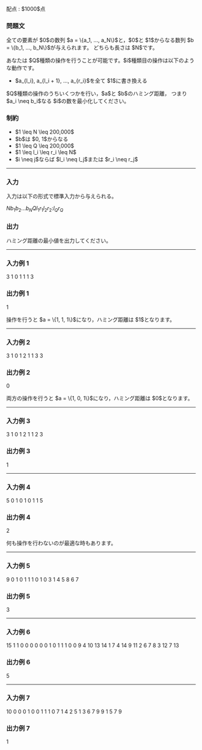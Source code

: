 
<div>

<span>

<span>

<p>
配点 : $1000$点
</p>

<div>

<section>

### **問題文**

<p>
全ての要素が $0$の数列 $a = \{a_1, ..., a_N\}$と，$0$と $1$からなる数列 $b = \{b_1, ..., b_N\}$が与えられます。
どちらも長さは $N$です。
</p>

<p>
あなたは $Q$種類の操作を行うことが可能です。$i$種類目の操作は以下のような動作です。
</p>

<ul>

<li>
$a_{l_i}, a_{l_i + 1}, ..., a_{r_i}$を全て $1$に書き換える
</li>

</ul>

<p>
$Q$種類の操作のうちいくつかを行い，$a$と $b$のハミング距離，
つまり $a_i \neq b_i$なる $i$の数を最小化してください。
</p>

</section>

</div>

<div>

<section>

### **制約**

<ul>

<li>
$1 \leq N \leq 200,000$
</li>

<li>
$b$は $0, 1$からなる
</li>

<li>
$1 \leq Q \leq 200,000$
</li>

<li>
$1 \leq l_i \leq r_i \leq N$
</li>

<li>
$i \neq j$ならば $l_i \neq l_j$または $r_i \neq r_j$
</li>

</ul>

</section>

</div>

---

<div>

<div>

<section>

### **入力**

<p>
入力は以下の形式で標準入力から与えられる。
</p>

<div>

$N$$b_1$$b_2$$...$$b_N$$Q$$l_1$$r_1$$l_2$$r_2$$:$$l_Q$$r_Q$
</div>

</section>

</div>

<div>

<section>

### **出力**

<p>
ハミング距離の最小値を出力してください。
</p>

</section>

</div>

</div>

---

<div>

<section>

### **入力例 1**

<div>

3
1 0 1
1
1 3

</div>

</section>

</div>

<div>

<section>

### **出力例 1**

<div>

1

</div>

<p>
操作を行うと $a = \{1, 1, 1\}$になり，ハミング距離は $1$となります。
</p>

</section>

</div>

---

<div>

<section>

### **入力例 2**

<div>

3
1 0 1
2
1 1
3 3

</div>

</section>

</div>

<div>

<section>

### **出力例 2**

<div>

0

</div>

<p>
両方の操作を行うと $a = \{1, 0, 1\}$になり，ハミング距離は $0$となります。
</p>

</section>

</div>

---

<div>

<section>

### **入力例 3**

<div>

3
1 0 1
2
1 1
2 3

</div>

</section>

</div>

<div>

<section>

### **出力例 3**

<div>

1

</div>

</section>

</div>

---

<div>

<section>

### **入力例 4**

<div>

5
0 1 0 1 0
1
1 5

</div>

</section>

</div>

<div>

<section>

### **出力例 4**

<div>

2

</div>

<p>
何も操作を行わないのが最適な時もあります。
</p>

</section>

</div>

---

<div>

<section>

### **入力例 5**

<div>

9
0 1 0 1 1 1 0 1 0
3
1 4
5 8
6 7

</div>

</section>

</div>

<div>

<section>

### **出力例 5**

<div>

3

</div>

</section>

</div>

---

<div>

<section>

### **入力例 6**

<div>

15
1 1 0 0 0 0 0 0 1 0 1 1 1 0 0
9
4 10
13 14
1 7
4 14
9 11
2 6
7 8
3 12
7 13

</div>

</section>

</div>

<div>

<section>

### **出力例 6**

<div>

5

</div>

</section>

</div>

---

<div>

<section>

### **入力例 7**

<div>

10
0 0 0 1 0 0 1 1 1 0
7
1 4
2 5
1 3
6 7
9 9
1 5
7 9

</div>

</section>

</div>

<div>

<section>

### **出力例 7**

<div>

1

</div>

</section>

</div>

</span>

</span>

</div>
